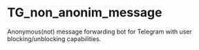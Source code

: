 # TG_non_anonim_message
Anonymous(not) message forwarding bot for Telegram with user blocking/unblocking capabilities.
